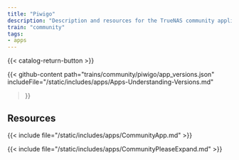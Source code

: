 ```yaml
---
title: "Piwigo"
description: "Description and resources for the TrueNAS community application called Piwigo."
train: "community"
tags:
- apps
---
```


{{< catalog-return-button >}}

{{< github-content 
    path="trains/community/piwigo/app_versions.json"
	includeFile="/static/includes/apps/Apps-Understanding-Versions.md"
>}}

## Resources

{{< include file="/static/includes/apps/CommunityApp.md" >}}

{{< include file="/static/includes/apps/CommunityPleaseExpand.md" >}}

<!--
<div class="docs-sections">

{{< doc-card title="<appname> Deployments" link="/resources/"
descr="How to deploy and configure the <appname> app." >}}

</div>
-->
